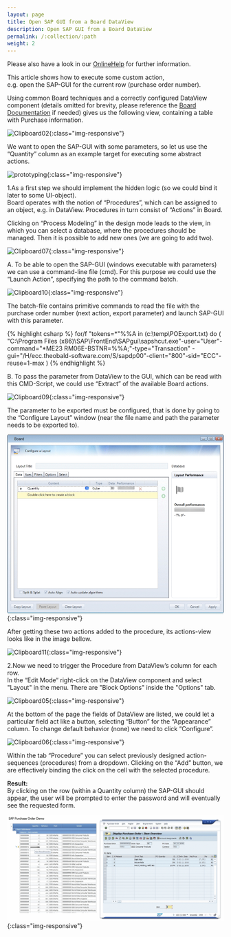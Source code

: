 ```yaml
---
layout: page
title: Open SAP GUI from a Board DataView
description: Open SAP GUI from a Board DataView
permalink: /:collection/:path
weight: 2
---
```


Please also have a look in our [OnlineHelp](https://help.theobald-software.com/en/) for further information.

This article shows how to execute some custom action,<br>
e.g. open the SAP-GUI for the current row (purchase order number).

Using common Board techniques and a correctly configured DataView component
(details omitted for brevity, please reference the [Board Documentation](http://help.board.com/) if needed)
gives us the following view, containing a table with Purchase information.

![Clipboard02](/img/contents/Clipboard02.jpg){:class="img-responsive"}

We want to open the SAP-GUI with some parameters,
so let us use the “Quantity” column as an example target for executing some abstract actions.

![prototyping](/img/contents/prototyping.png){:class="img-responsive"}

1.As a first step we should implement the hidden logic (so we could bind it later to some UI-object).<br>
Board operates with the notion of “Procedures”, which can be assigned to an object, e.g. in DataView.
Procedures in turn consist of “Actions” in Board.

Clicking on “Process Modeling” in the design mode leads to the view, in which you can select a database,
where the procedures should be managed. Then it is possible to add new ones (we are going to add two).

![Clipboard07](/img/contents/Clipboard07.jpg){:class="img-responsive"}

A. To be able to open the SAP-GUI (windows executable with parameters) we can use a command-line file (cmd).
For this purpose we could use the “Launch Action”, specifying the path to the command batch.

![Clipboard10](/img/contents/Clipboard10.jpg){:class="img-responsive"}

The batch-file contains primitive commands to read the file with the purchase order number
(next action, export parameter) and launch SAP-GUI with this parameter.

{% highlight csharp %}
for/f "tokens=*"%%A in (c:\temp\POExport.txt) do (
"C:\\Program Files (x86)\\SAP\\FrontEnd\\SAPgui\\sapshcut.exe"-user="User"-command="*ME23 RM06E-BSTNR=%%A;"-type="Transaction"
-gui="/H/ecc.theobald-software.com/S/sapdp00"-client="800"-sid="ECC"-reuse=1-max
)
{% endhighlight %}

B. To pass the parameter from DataView to the GUI, which can be read with this CMD-Script,
we could use “Extract” of the available Board actions.

![Clipboard09](/img/contents/Clipboard09.jpg){:class="img-responsive"}

The parameter to be exported must be configured, that is done by going to the “Configure Layout” window
(near the file name and path the parameter needs to be exported to).

![exportactionparameters](/img/contents/exportactionparameters.gif){:class="img-responsive"}

After getting these two actions added to the procedure, its actions-view looks like in the image bellow.

![Clipboard11](/img/contents/Clipboard11.jpg){:class="img-responsive"}

2.Now we need to trigger the Procedure from DataView’s column for each row.<br>
In the “Edit Mode“ right-click on the DataView component and select "Layout" in the menu.
There are "Block Options" inside the "Options" tab.

![Clipboard05](/img/contents/Clipboard05.jpg){:class="img-responsive"}

At the bottom of the page the fields of DataView are listed, we could let a particular field act like a button,
selecting “Button” for the “Appearance” column. To change default behavior (none) we need to click “Configure”.

![Clipboard06](/img/contents/Clipboard06.jpg){:class="img-responsive"}

Within the tab “Procedure” you can select previously designed action-sequences (procedures) from a dropdown.
Clicking on the “Add” button, we are effectively binding the click on the cell with the selected procedure.

**Result:**<br>
By clicking on the row (within a Quantity column) the SAP-GUI should appear,
the user will be prompted to enter the password and will eventually see the requested form.

![result](/img/contents/result.gif){:class="img-responsive"}